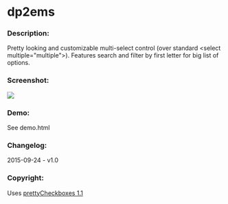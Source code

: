 # dp2ems

<h3>Description:</h3>
Pretty looking and customizable multi-select control (over standard &lt;select multiple=&quot;multiple&quot;&gt;). Features search and filter by first letter for big list of options.

<h3>Screenshot:</h3>
<img src='http://i62.tinypic.com/108fo8i.png'  />

<h3>Demo:</h3>
See demo.html

<h3>Changelog:</h3>
2015-09-24 - v1.0

<h3>Copyright:</h3>
Uses <a href='http://www.no-margin-for-errors.com/projects/prettycheckboxes/'>prettyCheckboxes 1.1</a>
